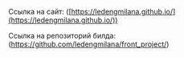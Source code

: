 Ссылка на сайт: ([https://ledengmilana.github.io/](https://ledengmilana.github.io/))

Ссылка на репозиторий билда: (https://github.com/ledengmilana/front_project/)
